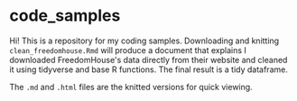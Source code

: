 # code_samples
Hi! This is a repository for my coding samples. Downloading and knitting `clean_freedomhouse.Rmd` will produce a document that explains I downloaded FreedomHouse's data directly from their website and cleaned it using tidyverse and base R functions. The final result is a tidy dataframe.  

The `.md` and `.html` files are the knitted versions for quick viewing. 